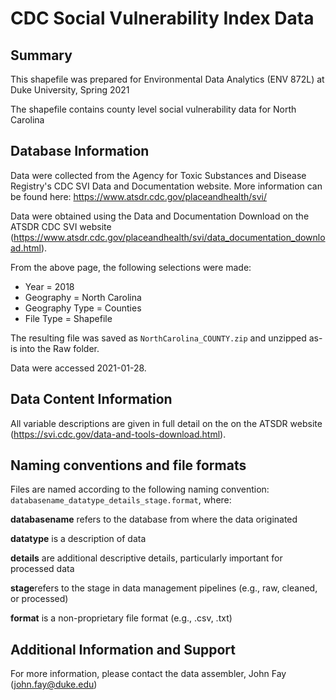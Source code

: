 # CDC Social Vulnerability Index Data


## Summary
This shapefile was prepared for Environmental Data Analytics (ENV 872L) at Duke University, Spring 2021

The shapefile contains county level social vulnerability data for North Carolina

## Database Information
Data were collected from the Agency for Toxic Substances and Disease Registry's CDC SVI Data and Documentation website. More information can be found here:  https://www.atsdr.cdc.gov/placeandhealth/svi/

Data were obtained using the Data and Documentation Download on the ATSDR CDC SVI website  
 (https://www.atsdr.cdc.gov/placeandhealth/svi/data_documentation_download.html).

From the above page, the following selections were made: 

* Year = 2018
* Geography = North Carolina
* Geography Type = Counties
* File Type = Shapefile

The resulting file was saved as `NorthCarolina_COUNTY.zip` and unzipped as-is into the Raw folder.

Data were accessed 2021-01-28.

## Data Content Information 
All variable descriptions are given in full detail on the on the ATSDR website (https://svi.cdc.gov/data-and-tools-download.html).



## Naming conventions and file formats
Files are named according to the following naming convention: `databasename_datatype_details_stage.format`, where: 

**databasename** refers to the database from where the data originated

**datatype** is a description of data 

**details** are additional descriptive details, particularly important for processed data 

**stage**refers to the stage in data management pipelines (e.g., raw, cleaned, or processed)

**format** is a non-proprietary file format (e.g., .csv, .txt)

## Additional Information and Support
For more information, please contact the data assembler, John Fay (john.fay@duke.edu)